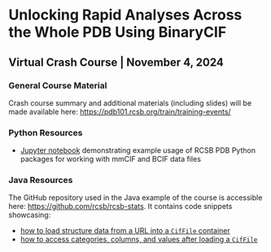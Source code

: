 # Unlocking Rapid Analyses Across the Whole PDB Using BinaryCIF
## Virtual Crash Course | November 4, 2024

### General Course Material
Crash course summary and additional materials (including slides) will be made available here: https://pdb101.rcsb.org/train/training-events/

### Python Resources
- [Jupyter notebook](RCSB_mmCIF_BCIF_demo.ipynb) demonstrating example usage of RCSB PDB Python packages for working with mmCIF and BCIF data files

### Java Resources
The GitHub repository used in the Java example of the course is accessible here: https://github.com/rcsb/rcsb-stats.
It contains code snippets showcasing:
- [how to load structure data from a URL into a `CifFile` container](https://github.com/rcsb/rcsb-stats/blob/5a25d1240327ba67d43a334c645d61c558c9ad7d/src/main/java/org/rcsb/stats/tasks/Task01_CountHeavyAtoms.java#L57)
- [how to access categories, columns, and values after loading a `CifFile`](https://github.com/rcsb/rcsb-stats/blob/5a25d1240327ba67d43a334c645d61c558c9ad7d/src/main/java/org/rcsb/stats/tasks/Task01_CountHeavyAtoms.java#L67-L88)
